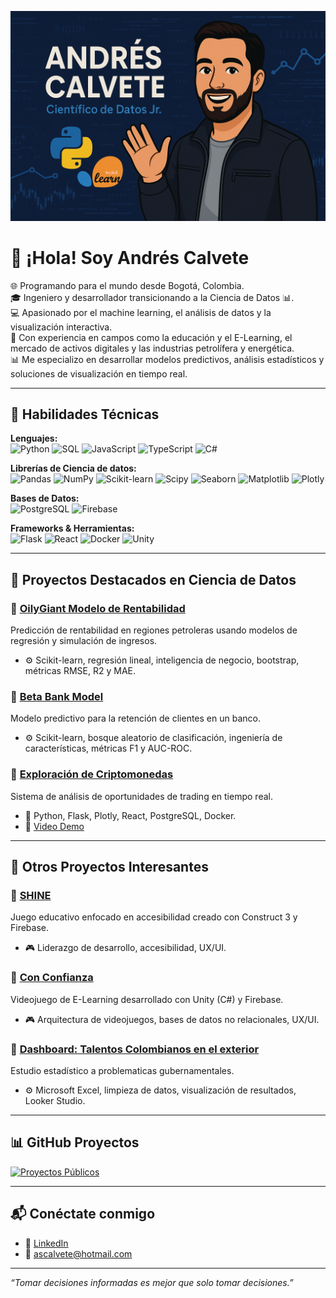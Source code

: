 <!-- Portada -->
<p align="center">
  <img src="https://raw.githubusercontent.com/AndresCalvete-DataScientist/AndresCalvete-DataScientist/main/assets/banner2.png" alt="Andrés Calvete Banner" />
</p>

# 👋 ¡Hola! Soy Andrés Calvete

🌐 Programando para el mundo desde Bogotá, Colombia.  
🎓 Ingeniero y desarrollador transicionando a la Ciencia de Datos 📊.  
💻 Apasionado por el machine learning, el análisis de datos y la visualización interactiva.  
🚀 Con experiencia en campos como la educación y el E-Learning, el mercado de activos digitales y las industrias petrolífera y energética.  
📊 Me especializo en desarrollar modelos predictivos, análisis estadísticos y soluciones de visualización en tiempo real.

---

## 🧰 Habilidades Técnicas

**Lenguajes:**  
![Python](https://img.shields.io/badge/-Python-3776AB?style=flat&logo=python&logoColor=white)
![SQL](https://img.shields.io/badge/-SQL-4479A1?style=flat&logo=postgresql&logoColor=white)
![JavaScript](https://img.shields.io/badge/-JavaScript-F7DF1E?style=flat&logo=javascript&logoColor=black)
![TypeScript](https://img.shields.io/badge/-TypeScript-3178C6?style=flat&logo=typescript&logoColor=white)
![C#](https://img.shields.io/badge/-C%23-239120?style=flat&logo=c-sharp&logoColor=white)

**Librerías de Ciencia de datos:**  
![Pandas](https://img.shields.io/badge/-Pandas-150458?style=flat&logo=pandas)
![NumPy](https://img.shields.io/badge/-NumPy-013243?style=flat&logo=numpy)
![Scikit-learn](https://img.shields.io/badge/-Scikit--learn-F7931E?style=flat&logo=scikit-learn&logoColor=white)
![Scipy](https://img.shields.io/badge/-SciPy-8CAAE6?style=flat&logo=scipy&logoColor=white)
![Seaborn](https://img.shields.io/badge/-Seaborn-3776AB?style=flat)
![Matplotlib](https://img.shields.io/badge/-Matplotlib-11557C?style=flat)
![Plotly](https://img.shields.io/badge/-Plotly-3F4F75?style=flat&logo=plotly)

**Bases de Datos:**  
![PostgreSQL](https://img.shields.io/badge/-PostgreSQL-336791?style=flat&logo=postgresql)
![Firebase](https://img.shields.io/badge/-Firebase-FFCA28?style=flat&logo=firebase&logoColor=black)

**Frameworks & Herramientas:**  
![Flask](https://img.shields.io/badge/-Flask-000000?style=flat&logo=flask)
![React](https://img.shields.io/badge/-React-61DAFB?style=flat&logo=react&logoColor=black)
![Docker](https://img.shields.io/badge/-Docker-2496ED?style=flat&logo=docker&logoColor=white)
![Unity](https://img.shields.io/badge/-Unity-000000?style=flat&logo=unity&logoColor=white)

---

## 🧠 Proyectos Destacados en Ciencia de Datos

### 🔹 [OilyGiant Modelo de Rentabilidad](https://github.com/AndresCalvete-DataScientist/oilfield-profitability-model)
Predicción de rentabilidad en regiones petroleras usando modelos de regresión y simulación de ingresos.  
- ⚙️ Scikit-learn, regresión lineal, inteligencia de negocio, bootstrap, métricas RMSE, R2 y MAE.

### 🔹 [Beta Bank Model](https://github.com/AndresCalvete-DataScientist/beta-bank-model)
Modelo predictivo para la retención de clientes en un banco.  
- ⚙️ Scikit-learn, bosque aleatorio de clasificación, ingeniería de características, métricas F1 y AUC-ROC.

### 🔹 [Exploración de Criptomonedas](https://github.com/AndresCalvete-DataScientist/crypto-scanner-demo)  
Sistema de análisis de oportunidades de trading en tiempo real.  
- 🧪 Python, Flask, Plotly, React, PostgreSQL, Docker.  
- 🎥 [Video Demo](https://drive.google.com/file/d/1aPucHCP8LZVZ_h5lTfnbUGlsokU7VCS2/view?usp=sharing)

---

## 🧠 Otros Proyectos Interesantes

### 🔹 [SHINE](https://www.ourstoriesgame.org/)  
Juego educativo enfocado en accesibilidad creado con Construct 3 y Firebase.  
- 🎮 Liderazgo de desarrollo, accesibilidad, UX/UI.

### 🔹 [Con Confianza](https://conconfianza.web.app/)  
Videojuego de E-Learning desarrollado con Unity (C#) y Firebase.
- 🎮 Arquitectura de videojuegos, bases de datos no relacionales, UX/UI.

### 🔹 [Dashboard: Talentos Colombianos en el exterior](https://lookerstudio.google.com/u/0/reporting/c351b829-46c0-4838-bda2-efba722a0e76/page/p_9jzqr5ki1c)
Estudio estadístico a problematicas gubernamentales.  
- ⚙️ Microsoft Excel, limpieza de datos, visualización de resultados, Looker Studio.

---

## 📊 GitHub Proyectos

[![Proyectos Públicos](https://img.shields.io/badge/Repositorios%20públicos-12-blue?style=for-the-badge&logo=github)](https://github.com/AndresCalvete-DataScientist?tab=repositories)

---

## 📬 Conéctate conmigo

- 💼 [LinkedIn](https://www.linkedin.com/in/andrescalvete/)
- 📧 ascalvete@hotmail.com

---

_“Tomar decisiones informadas es mejor que solo tomar decisiones.”_
